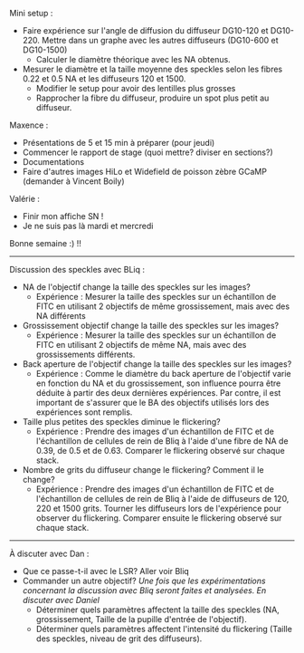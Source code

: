 Mini setup : 
- Faire expérience sur l'angle de diffusion du diffuseur DG10-120 et DG10-220. Mettre dans un graphe avec les autres diffuseurs (DG10-600 et DG10-1500)
  - Calculer le diamètre théorique avec les NA obtenus. 
- Mesurer le diamètre et la taille moyenne des speckles selon les fibres 0.22 et 0.5 NA et les diffuseurs 120 et 1500. 
  - Modifier le setup pour avoir des lentilles plus grosses
  - Rapprocher la fibre du diffuseur, produire un spot plus petit au diffuseur. 

Maxence : 
  - Présentations de 5 et 15 min à préparer (pour jeudi)
  - Commencer le rapport de stage (quoi mettre? diviser en sections?)
  - Documentations 
  - Faire d'autres images HiLo et Widefield de poisson zèbre GCaMP (demander à Vincent Boily)
  
Valérie : 
  - Finir mon affiche SN ! 
  - Je ne suis pas là mardi et mercredi
  
  
Bonne semaine :) !!

  ______________________________________________________
   Discussion des speckles avec BLiq : 
 - NA de l'objectif change la taille des speckles sur les images? 
    - Expérience : Mesurer la taille des speckles sur un échantillon de FITC en utilisant 2 objectifs de même grossissement, mais avec des NA différents 
 - Grossissement objectif change la taille des speckles sur les images?
    - Expérience : Mesurer la taille des speckles sur un échantillon de FITC en utilisant 2 objectifs de même NA, mais avec des grossissements différents.
 - Back aperture de l'objectif change la taille des speckles sur les images?
    - Expérience : Comme le diamètre du back aperture de l'objectif varie en fonction du NA et du grossissement, son influence pourra être déduite à partir des deux dernières expériences. Par contre, il est important de s'assurer que le BA des objectifs utilisés lors des expériences sont remplis.
 - Taille plus petites des speckles diminue le flickering?
    - Expérience : Prendre des images d'un échantillon de FITC et de l'échantillon de cellules de rein de Bliq à l'aide d'une fibre de NA de 0.39, de 0.5 et de 0.63. Comparer le flickering observé sur chaque stack.
 - Nombre de grits du diffuseur change le flickering? Comment il le change?
    - Expérience : Prendre des images d'un échantillon de FITC et de l'échantillon de cellules de rein de Bliq à l'aide de diffuseurs de 120, 220 et 1500 grits. Tourner les diffuseurs lors de l'expérience pour observer du flickering. Comparer ensuite le flickering observé sur chaque stack.
  
  ______________________________________________________
  À discuter avec Dan :
  
  - Que ce passe-t-il avec le LSR? Aller voir Bliq
  - Commander un autre objectif? *Une fois que les expérimentations concernant la discussion avec Bliq seront faites et analysées. En discuter avec Daniel*
      - Déterminer quels paramètres affectent la taille des speckles (NA, grossissement, Taille de la pupille d'entrée de l'objectif).
      - Déterminer quels paramètres affectent l'intensité du flickering (Taille des speckles, niveau de grit des diffuseurs).
